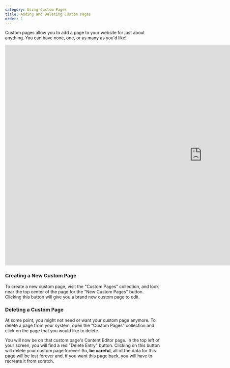```yaml
---
category: Using Custom Pages
title: Adding and Deleting Custom Pages
order: 1
---
```

Custom pages allow you to add a page to your website for just about anything. You can have none, one, or as many as you'd like!

<iframe width="1280" height="720" src="https://www.youtube.com/embed/3BjlZwQSHhk" frameborder="0" allow="accelerometer; autoplay; clipboard-write; encrypted-media; gyroscope; picture-in-picture" allowfullscreen></iframe>

### Creating a New Custom Page

To create a new custom page, visit the "Custom Pages" collection, and look near the top center of the page for the "New Custom Pages" button. Clicking this button will give you a brand new custom page to edit.

### Deleting a Custom Page

At some point, you might not need or want your custom page anymore. To delete a page from your system, open the "Custom Pages" collection and click on the page that you would like to delete.

You will now be on that custom page's Content Editor page. In the top left of your screen, you will find a red "Delete Entry" button. Clicking on this button will delete your custom page forever! So, **be careful**, all of the data for this page will be lost forever and, if you want this page back, you will have to recreate it from scratch.